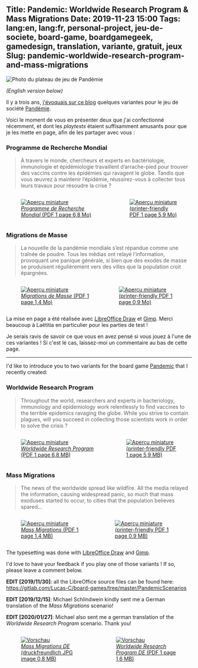 Title: Pandemic: Worldwide Research Program & Mass Migrations
Date: 2019-11-23 15:00
Tags: lang:en, lang:fr, personal-project, jeu-de-societe, board-game, boardgamegeek, gamedesign, translation, variante, gratuit, jeux
Slug: pandemic-worldwide-research-program-and-mass-migrations
---
![Photo du plateau de jeu de Pandémie](images/2019/11/Pandemic-Photo-Header.jpg)

_(English version below)_

Il y a trois ans, [j'évoquais sur ce blog](/resources-pour-mr-jack-et-pandemie.html)
quelques variantes pour le jeu de société [Pandémie](https://boardgamegeek.com/boardgame/30549/pandemic).

Voici le moment de vous en présenter deux que j'ai confectionné récemment,
et dont les _playtests_ étaient suffisamment amusants pour que je les mette en page,
afin de les partager avec vous :

### Programme de Recherche Mondial

> À travers le monde, chercheurs et experts en bactériologie, immunologie et épidémiologie
> travaillent d’arrache-pied pour trouver des vaccins contre les épidémies qui ravagent le globe.
> Tandis que vous œuvrez à maintenir l’épidémie, réussirez-vous à collecter tous leurs travaux
> pour résoudre la crise ?

<div class="imgs">
  <a href="images/jeux/Pandemic Scenario Worldwide Research Program FR v1.0.pdf">
    <figure>
      <img alt="Aperçu miniature" src="images/2019/11/thumbnail_WorldwideResearchProgram.jpg">
      <figcaption><em>Programme de Recherche Mondial</em> (PDF 1 page 6,8 Mo)</figcaption>
    </figure>
  </a>
  <a href="images/jeux/Pandemic Scenario Worldwide Research Program FR v1.0 printerfriendly.pdf">
    <figure>
      <img alt="Aperçu miniature" src="images/2019/11/thumbnail_lightweigth_WorldwideResearchProgram.jpg">
      <figcaption>(printer-friendly PDF 1 page 5,9 Mo)</figcaption>
    </figure>
  </a>
</div>

### Migrations de Masse

> La nouvelle de la pandémie mondiale s’est répandue comme une traînée de poudre.
> Tous les médias ont relayé l’information, provoquant une panique générale,
> si bien que des exodes de masse se produisent régulièrement vers des villes
> que la population croit épargnées.

<div class="imgs">
  <a href="images/jeux/Pandemic Scenario Mass Migrations FR v1.0.pdf">
    <figure>
      <img alt="Aperçu miniature" src="images/2019/11/thumbnail_MassMigrations.jpg">
      <figcaption><em>Migrations de Masse</em> (PDF 1 page 1,4 Mo)</figcaption>
    </figure>
  </a>
  <a href="images/jeux/Pandemic Scenario Mass Migrations FR v1.0 printerfriendly.pdf">
    <figure>
      <img alt="Aperçu miniature" src="images/2019/11/thumbnail_lightweigth_MassMigrations.jpg">
      <figcaption>(printer-friendly PDF 1 page 0,9 Mo)</figcaption>
    </figure>
  </a>
</div>

La mise en page a été réalisée avec [LibreOffice Draw](https://libreoffice.org/discover/draw/)
et [Gimp](https://www.gimp.org). Merci beaucoup à Laëtitia en particulier pour les parties de test !

Je serais ravis de savoir ce que vous en avez pensé si vous jouez à l'une de ces variantes !
Si c'est le cas, laissez-moi un commentaire au bas de cette page.

---

I'd like to introduce you to two variants for the board game [Pandemic](https://boardgamegeek.com/boardgame/30549/pandemic)
that I recently created:

### Worldwide Research Program

> Throughout the world, researchers and experts in bacteriology, immunology and epidemiology
> work relentlessly to find vaccines to the terrible epidemics ravaging the globe.
> While you strive to contain plagues, will you succeed in collecting
> those scientists work in order to solve the crisis ?

<div class="imgs">
  <a href="images/jeux/Pandemic Scenario Worldwide Research Program EN v1.0.pdf">
    <figure>
      <img alt="Aperçu miniature" src="images/2019/11/thumbnail_WorldwideResearchProgram.jpg">
      <figcaption><em>Worldwide Research Program</em> (PDF 1 page 6,8 MB)</figcaption>
    </figure>
  </a>
  <a href="images/jeux/Pandemic Scenario Worldwide Research Program EN v1.0 printerfriendly.pdf">
    <figure>
      <img alt="Aperçu miniature" src="images/2019/11/thumbnail_lightweigth_WorldwideResearchProgram.jpg">
      <figcaption>(printer-friendly PDF 1 page 5,9 MB)</figcaption>
    </figure>
  </a>
</div>

### Mass Migrations

> The news of the worldwide spread like wildfire. All the media relayed the information,
> causing widespread panic, so much that mass exoduses started to occur,
> to cities that the population believes spared…

<div class="imgs">
  <a href="images/jeux/Pandemic Scenario Mass Migrations EN v1.0.pdf">
    <figure>
      <img alt="Aperçu miniature" src="images/2019/11/thumbnail_MassMigrations.jpg">
      <figcaption><em>Mass Migrations</em> (PDF 1 page 1,4 MB)</figcaption>
    </figure>
  </a>
  <a href="images/jeux/Pandemic Scenario Mass Migrations EN v1.0 printerfriendly.pdf">
    <figure>
      <img alt="Aperçu miniature" src="images/2019/11/thumbnail_lightweigth_MassMigrations.jpg">
      <figcaption>(printer-friendly PDF 1 page 0,9 MB)</figcaption>
    </figure>
  </a>
</div>

The typesetting was done with [LibreOffice Draw](https://libreoffice.org/discover/draw/)
and [Gimp](https://www.gimp.org).

I'd love to have your feedback if you play one of those variants !
If so, please leave a comment below.

**EDIT [2019/11/30]**: all the LibreOffice source files can be found here:
<https://gitlab.com/Lucas-C/board-games/tree/master/PandemicScenarios>

**EDIT [2019/12/15]**: Michael Schlindwein kindly sent me a German translation of the _Mass Migrations_ scenario!

**EDIT [2020/01/27]**: Michael also sent me a german translation of the _Worldwide Research Program_ scenario.
Thank you!

<div class="imgs">
  <a href="images/jeux/Pandemic Scenario Mass Migrations DE druckfreundlich.jpg">
    <figure>
      <img alt="Vorschau" src="images/jeux/Pandemic Scenario Mass Migrations DE druckfreundlich.jpg">
      <figcaption><em>Mass Migrations DE</em> (druckfreundlich JPG image 0,8 MB)</figcaption>
    </figure>
  </a>
  <a href="images/jeux/Pandemic Scenario Worldwide Research Program DE.pdf">
    <figure>
      <img alt="Vorschau" src="images/2019/11/thumbnail_WorldwideResearchProgram_DE.jpg">
      <figcaption><em>Worldwide Research Program DE</em> (PDF 1 page 1,6 MB)</figcaption>
    </figure>
  </a>
</div>

<style>
.imgs {
    display: flex;
    justify-content: center;
    align-items: center;
}
</style>

